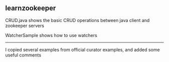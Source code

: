 learnzookeeper
---
CRUD.java shows the basic CRUD operations between java client and zookeeper servers

WatcherSample shows how to use watchers

---
I copied several examples from official curator examples, and added some useful comments